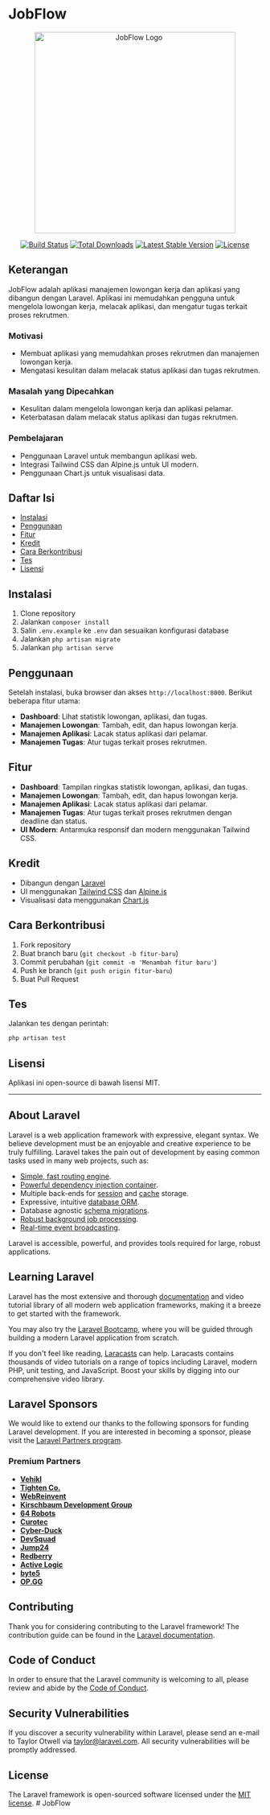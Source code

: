 # JobFlow

<p align="center">
    <img src="https://raw.githubusercontent.com/laravel/art/master/logo-lockup/5%20SVG/2%20CMYK/1%20Full%20Color/laravel-logolockup-cmyk-red.svg" width="400" alt="JobFlow Logo">
</p>

<p align="center">
    <a href="https://github.com/laravel/framework/actions"><img src="https://github.com/laravel/framework/workflows/tests/badge.svg" alt="Build Status"></a>
    <a href="https://packagist.org/packages/laravel/framework"><img src="https://img.shields.io/packagist/dt/laravel/framework" alt="Total Downloads"></a>
    <a href="https://packagist.org/packages/laravel/framework"><img src="https://img.shields.io/packagist/v/laravel/framework" alt="Latest Stable Version"></a>
    <a href="https://packagist.org/packages/laravel/framework"><img src="https://img.shields.io/packagist/l/laravel/framework" alt="License"></a>
</p>

## Keterangan

JobFlow adalah aplikasi manajemen lowongan kerja dan aplikasi yang dibangun dengan Laravel. Aplikasi ini memudahkan pengguna untuk mengelola lowongan kerja, melacak aplikasi, dan mengatur tugas terkait proses rekrutmen.

### Motivasi
- Membuat aplikasi yang memudahkan proses rekrutmen dan manajemen lowongan kerja.
- Mengatasi kesulitan dalam melacak status aplikasi dan tugas rekrutmen.

### Masalah yang Dipecahkan
- Kesulitan dalam mengelola lowongan kerja dan aplikasi pelamar.
- Keterbatasan dalam melacak status aplikasi dan tugas rekrutmen.

### Pembelajaran
- Penggunaan Laravel untuk membangun aplikasi web.
- Integrasi Tailwind CSS dan Alpine.js untuk UI modern.
- Penggunaan Chart.js untuk visualisasi data.

## Daftar Isi

- [Instalasi](#instalasi)
- [Penggunaan](#penggunaan)
- [Fitur](#fitur)
- [Kredit](#kredit)
- [Cara Berkontribusi](#cara-berkontribusi)
- [Tes](#tes)
- [Lisensi](#lisensi)

## Instalasi

1. Clone repository
2. Jalankan `composer install`
3. Salin `.env.example` ke `.env` dan sesuaikan konfigurasi database
4. Jalankan `php artisan migrate`
5. Jalankan `php artisan serve`

## Penggunaan

Setelah instalasi, buka browser dan akses `http://localhost:8000`. Berikut beberapa fitur utama:

- **Dashboard**: Lihat statistik lowongan, aplikasi, dan tugas.
- **Manajemen Lowongan**: Tambah, edit, dan hapus lowongan kerja.
- **Manajemen Aplikasi**: Lacak status aplikasi dari pelamar.
- **Manajemen Tugas**: Atur tugas terkait proses rekrutmen.

## Fitur

- **Dashboard**: Tampilan ringkas statistik lowongan, aplikasi, dan tugas.
- **Manajemen Lowongan**: Tambah, edit, dan hapus lowongan kerja.
- **Manajemen Aplikasi**: Lacak status aplikasi dari pelamar.
- **Manajemen Tugas**: Atur tugas terkait proses rekrutmen dengan deadline dan status.
- **UI Modern**: Antarmuka responsif dan modern menggunakan Tailwind CSS.

## Kredit

- Dibangun dengan [Laravel](https://laravel.com)
- UI menggunakan [Tailwind CSS](https://tailwindcss.com) dan [Alpine.js](https://alpinejs.dev)
- Visualisasi data menggunakan [Chart.js](https://www.chartjs.org)

## Cara Berkontribusi

1. Fork repository
2. Buat branch baru (`git checkout -b fitur-baru`)
3. Commit perubahan (`git commit -m 'Menambah fitur baru'`)
4. Push ke branch (`git push origin fitur-baru`)
5. Buat Pull Request

## Tes

Jalankan tes dengan perintah:
```bash
php artisan test
```

## Lisensi

Aplikasi ini open-source di bawah lisensi MIT.

---

## About Laravel

Laravel is a web application framework with expressive, elegant syntax. We believe development must be an enjoyable and creative experience to be truly fulfilling. Laravel takes the pain out of development by easing common tasks used in many web projects, such as:

- [Simple, fast routing engine](https://laravel.com/docs/routing).
- [Powerful dependency injection container](https://laravel.com/docs/container).
- Multiple back-ends for [session](https://laravel.com/docs/session) and [cache](https://laravel.com/docs/cache) storage.
- Expressive, intuitive [database ORM](https://laravel.com/docs/eloquent).
- Database agnostic [schema migrations](https://laravel.com/docs/migrations).
- [Robust background job processing](https://laravel.com/docs/queues).
- [Real-time event broadcasting](https://laravel.com/docs/broadcasting).

Laravel is accessible, powerful, and provides tools required for large, robust applications.

## Learning Laravel

Laravel has the most extensive and thorough [documentation](https://laravel.com/docs) and video tutorial library of all modern web application frameworks, making it a breeze to get started with the framework.

You may also try the [Laravel Bootcamp](https://bootcamp.laravel.com), where you will be guided through building a modern Laravel application from scratch.

If you don't feel like reading, [Laracasts](https://laracasts.com) can help. Laracasts contains thousands of video tutorials on a range of topics including Laravel, modern PHP, unit testing, and JavaScript. Boost your skills by digging into our comprehensive video library.

## Laravel Sponsors

We would like to extend our thanks to the following sponsors for funding Laravel development. If you are interested in becoming a sponsor, please visit the [Laravel Partners program](https://partners.laravel.com).

### Premium Partners

- **[Vehikl](https://vehikl.com/)**
- **[Tighten Co.](https://tighten.co)**
- **[WebReinvent](https://webreinvent.com/)**
- **[Kirschbaum Development Group](https://kirschbaumdevelopment.com)**
- **[64 Robots](https://64robots.com)**
- **[Curotec](https://www.curotec.com/services/technologies/laravel/)**
- **[Cyber-Duck](https://cyber-duck.co.uk)**
- **[DevSquad](https://devsquad.com/hire-laravel-developers)**
- **[Jump24](https://jump24.co.uk)**
- **[Redberry](https://redberry.international/laravel/)**
- **[Active Logic](https://activelogic.com)**
- **[byte5](https://byte5.de)**
- **[OP.GG](https://op.gg)**

## Contributing

Thank you for considering contributing to the Laravel framework! The contribution guide can be found in the [Laravel documentation](https://laravel.com/docs/contributions).

## Code of Conduct

In order to ensure that the Laravel community is welcoming to all, please review and abide by the [Code of Conduct](https://laravel.com/docs/contributions#code-of-conduct).

## Security Vulnerabilities

If you discover a security vulnerability within Laravel, please send an e-mail to Taylor Otwell via [taylor@laravel.com](mailto:taylor@laravel.com). All security vulnerabilities will be promptly addressed.

## License

The Laravel framework is open-sourced software licensed under the [MIT license](https://opensource.org/licenses/MIT).
#   J o b F l o w 
 
 